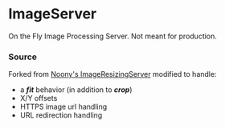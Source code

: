 # ImageServer


On the Fly Image Processing Server. Not meant for production.

### Source

Forked from [Noony's ImageResizingServer][ref_url] modified to handle:

- a **_fit_** behavior (in addition to **_crop_**)
- X/Y offsets
- HTTPS image url handling
- URL redirection handling


[ref_url]: https://github.com/noony/ImageResizingServer

